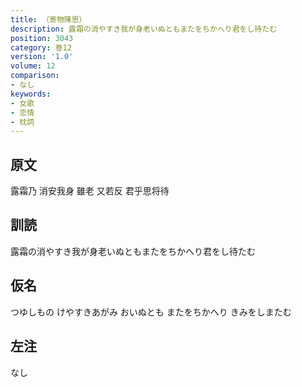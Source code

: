 ```yaml
---
title: （寄物陳思）
description: 露霜の消やすき我が身老いぬともまたをちかへり君をし待たむ
position: 3043
category: 巻12
version: '1.0'
volume: 12
comparison:
- なし
keywords:
- 女歌
- 恋情
- 枕詞
---
```


## 原文

露霜乃 消安我身 雖老 又若反 君乎思将待

## 訓読

露霜の消やすき我が身老いぬともまたをちかへり君をし待たむ

## 仮名

つゆしもの けやすきあがみ おいぬとも またをちかへり きみをしまたむ

## 左注

なし
